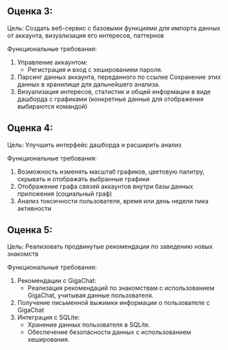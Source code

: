 ## Оценка 3:

Цель: Создать веб-сервис с базовыми функциями для импорта данных от аккаунта, визуализация его интересов, паттернов

Функциональные требования:
1. Управление аккаунтом:
   - Регистрация и вход с хешированием пароля.
2. Парсинг данных аккаунта, переданного по ссылке
Сохранение этих данных в хранилище для дальнейшего анализа.
3. Визуализация интересов, статистик и общей информации в виде дашборда с графиками (конкретные данные для отображения выбираются командой)

## Оценка 4: 

Цель: Улучшить интерфейс дашборда и расширить анализ

Функциональные требования:
1. Возможность изменять масштаб графиков, цветовую палитру, скрывать и отображать выбранные графики
2. Отображение графа связей аккаунтов внутри базы данных приложения (социальный граф)
3. Анализ токсичности пользователя, время или день недели пика активности

## Оценка 5: 

Цель: Реализовать продвинутые рекомендации по заведению новых знакомств

Функциональные требования:
1. Рекомендации с GigaChat:
   - Реализация рекомендаций по знакомствам с использованием GigaChat, учитывая данные пользователя.
2. Получение письменной выжимки информации о пользователе с GigaChat
3. Интеграция с SQLite:
   - Хранение данных пользователя в SQLite.
   - Обеспечение безопасности данных с использованием хеширования.
